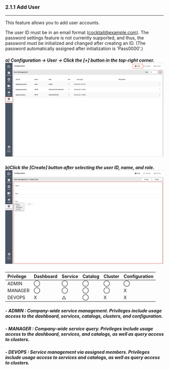 ### 2.1.1 Add User

---

This feature allows you to add user accounts.

The user ID must be in an email format \(cocktail@example.com\). The password settings feature is not currently supported, and thus, the password must be initialized and changed after creating an ID.
\(The password automatically assigned after initialization is 'Pass0000'.\)

##### a\) Configuration → User → Click the [+] button in the top-right corner.![](/assets/EN/2.5/2.1.1_1.png)

##### b\)Click the [Create] button after selecting the user ID, name, and role.![](/assets/EN/2.5/2.1.1_2.png)

| **Privilege** | **Dashboard** | **Service** | **Catalog** | **Cluster** | **Configuration** |
| :--- | :--- | :--- | :--- | :--- | :--- |
| ADMIN | ⃝ | ⃝ | ⃝ | ⃝ | ⃝ |
| MANAGER | ⃝ | ⃝ | ⃝ | ⃝ | X |
| DEVOPS | X | △ | ⃝ | X | X |

##### - ADMIN : Company-wide service management. Privileges include usage access to the dashboard, services, catalogs, clusters, and configuration.

##### - MANAGER : Company-wide service query. Privileges include usage access to the dashboard, services, and catalogs, as well as query access to clusters.

##### - DEVOPS : Service management via assigned members. Privileges include usage access to services and catalogs, as well as query access to clusters.




